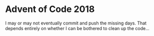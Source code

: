 # Advent of Code 2018

I may or may not eventually commit and push the missing days. That depends entirely on whether I can be bothered to clean up the code...
